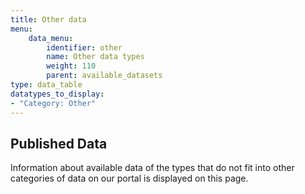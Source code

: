 ```yaml
---
title: Other data
menu:
    data_menu:
        identifier: other
        name: Other data types
        weight: 110
        parent: available_datasets
type: data_table
datatypes_to_display:
- "Category: Other"
---
```


## Published Data

Information about available data of the types that do not fit into other categories of data on our portal is displayed on this page.
